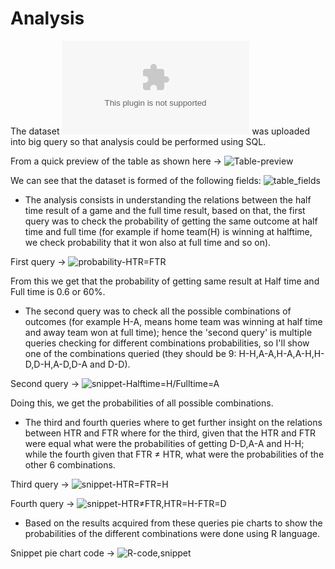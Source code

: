 # Analysis

The dataset ![premier-league-2018/2019](https://gitlab.com/computational1/my_portfolio/-/blob/main/Case%20study:%20Premier%20league%202018-2019/Dataset/files/soccer18-19.csv) was uploaded into big query so that analysis could be performed using SQL.

From a quick preview of the table as shown here -> ![Table-preview](https://gitlab.com/computational1/my_portfolio/-/blob/main/Case%20study:%20Premier%20league%202018-2019/Images/visualizations/preview_table.png)

We can see that the dataset is formed of the following fields: ![table_fields](https://gitlab.com/computational1/my_portfolio/-/blob/main/Case%20study:%20Premier%20league%202018-2019/Images/visualizations/Fields_of_Table.png)

* The analysis consists in understanding the relations between the half time result of a game and the full time result, based on that, the first query was to check the probability of getting the same outcome at half time and full time (for example if home team(H) is winning at halftime, we check probability that it won also at full time and so on).

First query -> ![probability-HTR=FTR](https://gitlab.com/computational1/my_portfolio/-/blob/main/Case%20study:%20Premier%20league%202018-2019/Images/visualizations/prob_FTR_HTR.png)

From this we get that the probability of getting same result at Half time and Full time is 0.6 or 60%.

* The second query was to check all the possible combinations of outcomes (for example H-A, means home team was winning at half time and away team won at full time); hence the 'second query' is multiple queries checking for different combinations probabilities, so I'll show one of the combinations queried (they should be 9: H-H,A-A,H-A,A-H,H-D,D-H,A-D,D-A and D-D).

Second query -> ![snippet-Halftime=H/Fulltime=A](https://gitlab.com/computational1/my_portfolio/-/blob/main/Case%20study:%20Premier%20league%202018-2019/Images/visualizations/HTR_H_FTR_A.png)

Doing this, we get the probabilities of all possible combinations.

* The third and fourth queries where to get further insight on the relations between HTR and FTR where for the third, given that the HTR and FTR were equal what were the probabilities of getting D-D,A-A and H-H; while the fourth given that FTR ≠ HTR, what were the probabilities of the other 6 combinations.

Third query -> ![snippet-HTR=FTR=H](https://gitlab.com/computational1/my_portfolio/-/blob/main/Case%20study:%20Premier%20league%202018-2019/Images/visualizations/HTR_FTR_H.png)

Fourth query -> ![snippet-HTR≠FTR,HTR=H-FTR=D](https://gitlab.com/computational1/my_portfolio/-/blob/main/Case%20study:%20Premier%20league%202018-2019/Images/visualizations/HTR_FTR_HTR_H_FTR_D.png)

* Based on the results acquired from these queries pie charts to show the probabilities of the different combinations were done using R language.

Snippet pie chart code -> ![R-code,snippet](https://gitlab.com/computational1/my_portfolio/-/blob/main/Case%20study:%20Premier%20league%202018-2019/Images/visualizations/Snippet-R-code.png)

